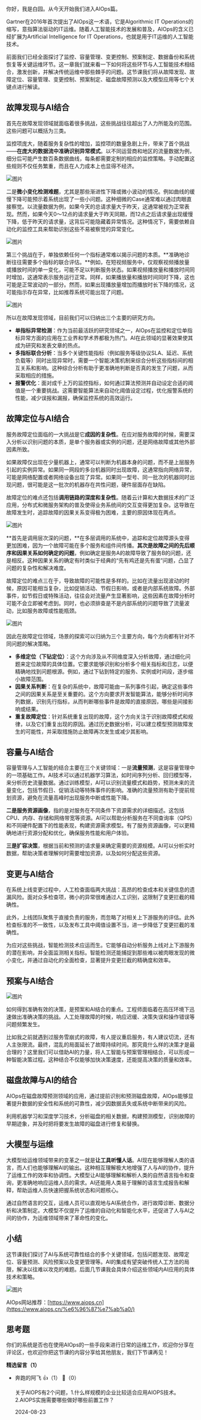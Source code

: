 你好，我是白园。从今天开始我们进入AIOps篇。

Gartner在2016年首次提出了AIOps这一术语，它是Algorithmic IT Operations的缩写，意指算法驱动的IT运维。随着人工智能技术的发展和普及，AIOps的含义已经扩展为Artificial Intelligence for IT Operations，也就是用于IT运维的人工智能技术。

前面我们已经全面探讨了监控、容量管理、变更控制、预案制定、数据备份和系统恢复等关键运维环节。这一章我们就来看一下如何将这些环节与人工智能技术相结合，激发创新，并解决传统运维中那些棘手的问题。这节课我们将从故障发现、故障定位、容量管理、变更控制、预案制定、磁盘故障预测以及大模型应用等七个关键点进行解读。

## 故障发现与AI结合

首先在故障发现领域就面临着很多挑战，这些挑战往往超出了人力所能及的范围。这些问题可以概括为三类。

监控项庞大，随着服务复杂性的增加，监控项的数量急剧上升，带来了首个挑战——**在庞大的数据流中准确识别异常模式**。以不同运营商和地区的流量数据为例，细分后可能产生数百条数据曲线，每条都需要定制的相应的监控策略。手动配置这些规则不仅任务繁重，而且在人力成本上也显得不经济。

![图片](https://static001.geekbang.org/resource/image/yy/24/yyd7c391ddc3f5faecf6f1f2e70a2224.png?wh=1670x718)

二是**微小变化检测难题**，尤其是那些渐进性下降或微小波动的情况。例如曲线的缓慢下降可能预示着系统出现了一些小问题。这种细微的Case通常难以通过肉眼直接察觉。以流量数据为例，如果今天的总请求量大于昨天，这通常被视为正常表现。然而，如果今天0～12点的请求量大于昨天同期，而12点之后请求量出现缓慢下降，低于昨天的请求量，这背后可能隐藏着异常情况。这种情况下，需要依赖自动化的监控工具来帮助识别这些不易被察觉的异常变化。

![图片](https://static001.geekbang.org/resource/image/45/72/45a7d9de0dd43303aae4c7e9bcf97272.png?wh=1920x684)

第三个挑战在于，单独依赖任何一个指标通常难以揭示问题的本质。**准确地诊断往往需要多个指标的联合评估。**例如，在短视频服务中，仅观察视频播放量或播放时间的单一变化，可能不足以判断服务状态。如果视频播放量和播放时间同时增加，这通常表示服务运行正常。同样，如果播放量和播放时间同时下降，这也可能是正常波动的一部分。然而，如果出现播放量增加而播放时长下降的情况，这可能指示存在异常，比如推荐系统可能出现了问题。

![图片](https://static001.geekbang.org/resource/image/e2/e7/e2b7e9f4cab7d28c3c0863913ffde1e7.png?wh=1920x578)

所以在故障发现领域，目前我们可以归纳出三个主要的研究方向。

- **单指标异常检测**：作为当前最活跃的研究领域之一，AIOps在监控和定位单指标异常方面的应用在工业界和学术界都极为热门。AI在此领域的显著效果使其成为研究和发表文章的热点。
- **多指标联合分析**：当多个关键性能指标（例如服务等级协议SLA、延迟、系统负载等）同时出现异常时，需要一个智能决策机制来综合分析这些指标间的相互关系和影响。这种综合分析有助于更准确地判断是否真的发生了问题，从而采取相应的措施。
- **报警优化**：面对成千上万的监控指标，如何通过算法预测并自动设定合适的阈值是一个重要挑战。这需要智能算法来自动化阈值设定过程，优化报警系统的性能，减少误报和漏报，确保监控系统的高效运行。

## 故障定位与AI结合

服务故障定位面临的一大挑战是它**成因的复杂性**。在应对服务故障的时候，需要深入分析以识别问题的本质，是单个服务器或实例的问题，还是网络故障或其他外部因素所致。

如果故障仅出现在少量机器上，通常可以判断为机器本身的问题，而不是上层服务引起的实例异常。如果同一网段的多台机器同时出现故障，这通常指向网络异常，可能是网络配置或者网络设备出现了异常。如果同一型号、同一批次的机器同时出现问题，很可能是这一批次的机器存在共性问题，硬件层面存在缺陷。

故障定位的难点还包括**调用链路的深度和复杂性**。随着云计算和大数据技术的广泛应用，分布式和微服务架构的普及使得业务系统间的交互变得更加复杂。这导致在故障发生时，追踪故障的因果关系变得极为困难，主要的原因体现在两点。

![图片](https://static001.geekbang.org/resource/image/e5/91/e5692eyyd4c3f4f0387459c2ea1b5691.png?wh=1774x802)

**首先是调用层次深的问题，**在多层调用的系统中，追踪和定位故障源头变得更加困难，因为一个故障可能在多个服务和组件间传播。**其次是故障之间的先后顺序和因果关系如何确定的问题**，例如确定是服务A的故障导致了服务B的问题，还是相反。这种因果关系的确定有时类似于经典的“先有鸡还是先有蛋”问题，凸显了问题的复杂性和解决难度。

故障定位的难点三在于，导致故障的可能性是多样的。比如在流量出现波动的时候，原因可能相当复杂，比如促销活动、节假日影响，或者是内部系统故障。外部事件，如节假日或特殊活动，往往会对流量产生显著影响，这些因素在故障分析时可能不会立即被考虑到。同时，也必须排查是不是内部系统的问题导致了流量波动，比如服务故障或性能瓶颈。

![图片](https://static001.geekbang.org/resource/image/b4/77/b4fb1dc9ddd206f4bd069bbd3208b377.png?wh=1912x852)

因此在故障定位领域，场景的探索可以归纳为三个主要方向，每个方向都有针对不同问题的解决策略。

- **多维定位（下钻定位）**：这个方向涉及从不同维度深入分析故障，通过细化问题来定位故障的具体位置。它要求能够识别和分析多个相关指标和日志，以便精确地找到问题根源。例如，通过下钻到特定的服务、实例或时间段，逐步缩小故障范围。
- **因果关系判断**：在复杂的系统中，故障可能由一系列事件引起，确定这些事件之间的因果关系是至关重要的。这个方向要求开发智能算法，能够分析时间序列数据，识别先行指标，从而判断哪些事件是故障的直接原因，哪些是间接影响或结果。
- **重复故障定位**：针对系统重复出现的故障，这个方向关注于识别故障模式和规律，以及它们重复出现的原因。通过历史数据分析，可以建立模型预测故障发生的可能性，并采取措施防止故障再次发生或减少其影响。

## 容量与AI结合

容量管理与人工智能的结合主要在三个关键领域：一是**流量预测**，这是容量管理中的一项基础工作。AI技术可以通过机器学习算法，如时间序列分析、回归模型等，来分析历史流量数据。通过训练模型，AI可以识别流量模式和趋势，预测未来的流量变化，包括节假日、促销活动等特殊事件的影响。准确的流量预测有助于提前规划资源，避免在流量高峰时出现服务中断或性能下降。

**二是服务资源画像**，指的是对服务在不同条件下资源需求的详细描述。这包括CPU、内存、存储和网络带宽等资源。AI可以帮助分析服务在不同查询率（QPS）和不同硬件配置下的性能表现，构建资源需求模型。有了服务资源画像，可以更精确地进行资源分配和优化，确保服务性能和用户体验。

**三是扩容决策**，根据当前和预测的请求量来确定需要的资源规模。AI可以分析实时数据，帮助决策者理解何时需要增加资源，以及如何分配这些资源。

## 变更与AI结合

在系统上线变更过程中，人工检查面临两大挑战：高昂的检查成本和关键信息的遗漏风险。面对众多检查项，微小的异常很难通过人工识别，这限制了变更拦截的精确性。

此外，上线团队聚焦于直接负责的服务，而忽略了对相关上下游服务的评估。此外检查标准的不一致性，以及发布工具中阈值设置不当，进一步降低了变更拦截的准确性。

为应对这些挑战，智能检测技术应运而生。它能够自动分析服务上线对上下游服务的潜在影响，并全面监测相关指标。智能检测还能捕捉到那些难以被肉眼发现的微小变化，并通过自动化的全面检查，显著提升变更拦截的精确度和效率。

## 预案与AI结合

![图片](https://static001.geekbang.org/resource/image/5f/00/5fa50cec455aaa2d125137e2ce1b2700.png?wh=1920x727)

如何得到准确有效的决策，是预案和AI结合的重点。工程师面临着在高压环境下迅速做出准确决策的挑战。人工处理故障的时候，响应迟缓、决策失误和操作错误等问题频繁发生。

比如我之前就遇到过服务雪崩式的故障，有人提议重启服务，有人建议切流，还有人主张限流。最终，混乱的局面延长了故障持续时间。那究竟什么样的决策才是最合理的？这里我们可以借助AI的力量，将人工智能与预案管理相结合，可以形成一种智能决策过程。这种结合不仅能够加快决策速度，还能提高决策的质量和效率。

## 磁盘故障与AI的结合

AIOps在磁盘故障预测领域的应用，通过提前识别和预测磁盘故障，AIOps能够显著提升数据的安全性和系统的可靠性，减少因数据丢失或系统中断带来的风险。

利用机器学习和深度学习技术，分析磁盘的相关数据，构建预测模型，识别故障的早期迹象，并及时把将要发生故障的磁盘进行修复和替换。

## 大模型与运维

大模型给运维领域带来的变革之一就是**让工具听懂人话**。AI现在能够理解人类的语言，而人们也能够理解AI的输出。这种相互理解极大地增强了人与AI的协作，提升了运维工作的效率和协调性。大模型让AI能够理解和解析人类的自然语言指令和查询，更准确地响应运维人员的需求。AI还能用人类易于理解的语言生成报告和解释，帮助运维人员快速把握系统状态和问题核心。

通过自然语言的交互，运维人员可以直观地与AI系统合作，进行故障诊断、数据分析和决策制定。大模型不仅提升了运维的自动化和智能化水平，还促进了人与AI之间的协作，为运维领域带来了革命性的变化。

## 小结

这节课我们探讨了AI与系统可靠性结合的多个关键领域，包括问题发现、故障定位、容量预测、风险预案以及变更管理等。AI的集成有望突破传统人工方法的局限，解决以往难以攻克的难题。后面几节课我会具体介绍这些领域内AI应用的具体技术和策略。

![图片](https://static001.geekbang.org/resource/image/8d/46/8d6cd9319c59a78ca43c0fd75fc01c46.png?wh=1920x588)

AIOps网站推荐：[https://www.aiops.cn](https://www.aiops.cn/%e6%96%87%e7%ab%a0/)

## 思考题

你们的系统是否也在使用AIOps的一些手段来进行日常的运维工作，欢迎你分享在评论区，也欢迎你把这节课的内容分享给其他朋友，我们下节课再见！
<div><strong>精选留言（1）</strong></div><ul>
<li><span>奔跑的阿飞</span> 👍（1） 💬（0）<p>关于AIOPS有2个问题，1.什么样规模的企业比较适合应用AIOPS技术。2.AIOPS实施需要哪些做好哪些前置工作？</p>2024-08-23</li><br/>
</ul>